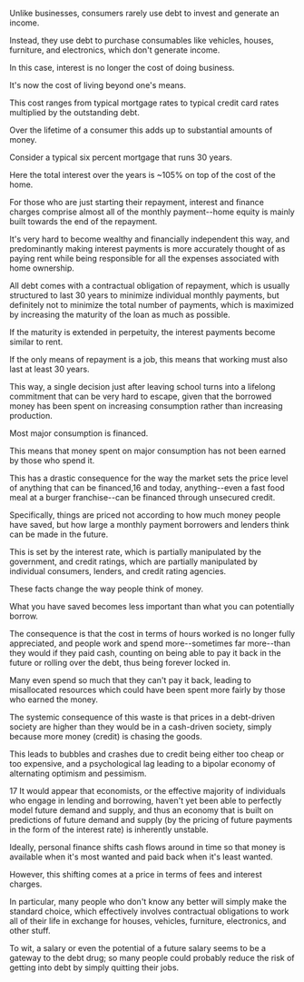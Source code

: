 Unlike  businesses,  consumers  rarely  use  debt  to  invest  and  generate  an income.

Instead, they use debt to purchase consumables like vehicles, houses, furniture, and electronics, which don't generate income.

In this case, interest is no longer the cost of doing business.

It's now the cost of living beyond one's means.

This cost ranges from typical mortgage rates to typical credit card rates multiplied by the outstanding debt.

Over the lifetime of a consumer this adds up to substantial amounts of money.

Consider a typical six percent mortgage that runs 30 years.

Here the total interest over the years is ~105% on top of the cost of the home.

For those who are just starting their repayment, interest and finance charges  comprise  almost  all  of  the  monthly  payment--home  equity  is  mainly  built towards the end of the repayment.

It's very hard to become wealthy and financially independent this way, and predominantly making interest payments is more accurately thought of as paying rent while being responsible for all the expenses associated with home ownership.


All debt comes with a contractual obligation of repayment, which is usually structured  to  last  30  years  to  minimize  individual  monthly  payments,  but definitely not to minimize the total number of payments, which is maximized by increasing  the  maturity  of  the  loan  as  much  as  possible.

If  the  maturity  is extended in perpetuity, the interest payments become similar to rent.

If the only means of repayment is a job, this means that working must also last at least 30 years.

This way, a single decision just after leaving school turns into a lifelong commitment that can be very hard to escape, given that the borrowed money has been spent on increasing consumption rather than increasing production.


Most major consumption is financed.

This means that money spent on major consumption  has  not  been  earned  by  those  who  spend  it.

This  has  a  drastic consequence for the way the market sets the price level of anything that can be financed,16 and today, anything--even a fast food meal at a burger franchise--can be  financed  through  unsecured  credit.

Specifically,  things  are  priced  not according  to  how  much  money  people  have  saved,  but  how  large  a  monthly payment borrowers and lenders think can be made in the future.

This is set by the interest rate, which is partially manipulated by the government, and credit ratings, which are partially manipulated by individual consumers, lenders, and credit rating agencies.

These facts change the way people think of money.

What you have saved becomes less important than what you can potentially borrow.


The consequence is that the cost in terms of hours worked is no longer fully appreciated, and people work and spend more--sometimes far more--than they would if they paid cash, counting on being able to pay it back in the future or rolling over the debt, thus being forever locked in.

Many even spend so much that they can't pay it back, leading to misallocated resources which could have been spent more fairly by those who earned the money.


The systemic consequence of this waste is that prices in a debt-driven society are higher than they would be in a cash-driven society, simply because more money (credit) is chasing the goods.

This leads to bubbles and crashes due to credit being either too cheap or too expensive, and a psychological lag leading to a  bipolar  economy  of  alternating  optimism and pessimism.

17  It  would  appear that economists, or the effective majority of individuals who engage in lending and  borrowing,  haven't  yet  been  able  to  perfectly  model  future  demand  and supply, and thus an economy that is built on predictions of future demand and  supply  (by  the  pricing  of  future  payments  in  the  form  of  the  interest  rate)  is inherently unstable.


Ideally, personal finance shifts cash flows around in time so that money is available when it's most wanted and paid back when it's least wanted.

However, this shifting comes at a price in terms of fees and interest charges.

In particular, many people who don't know any better will simply make the standard choice, which  effectively  involves  contractual  obligations  to  work  all  of  their  life  in exchange for houses, vehicles, furniture, electronics, and other stuff.

To wit, a salary or even the potential of a future salary seems to be a gateway to the debt drug;  so  many  people  could  probably  reduce  the  risk  of  getting  into  debt  by simply quitting their jobs.

